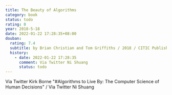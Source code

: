 ```yaml
---
title: The Beauty of Algorithms
category: book
status: todo
rating: 0
year: 2018-5-18
date: 2022-01-22 17:28:35+08:00
douban:
  rating: 7.4
  subtitle: by Brian Christian and Tom Griffiths / 2018 / CITIC Publishing House
  history:
    - date: 2022-01-22 17:28:35
      comment: Via Twitter Ni Shuang
      status: todo
---
```


Via Twitter Kirk Borne "#Algorithms to Live By: The Computer Science of Human Decisions" / Via Twitter Ni Shuang
